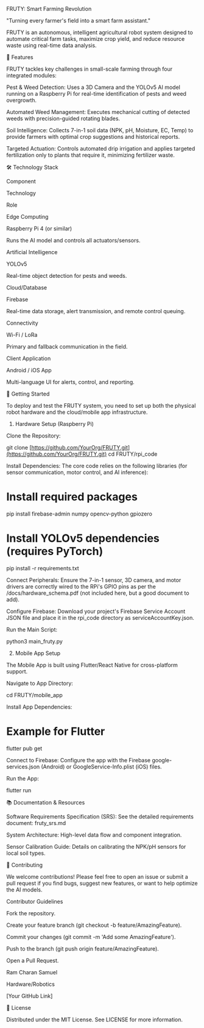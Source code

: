 FRUTY: Smart Farming Revolution

"Turning every farmer's field into a smart farm assistant."

FRUTY is an autonomous, intelligent agricultural robot system designed to automate critical farm tasks, maximize crop yield, and reduce resource waste using real-time data analysis.

🌟 Features

FRUTY tackles key challenges in small-scale farming through four integrated modules:

Pest & Weed Detection: Uses a 3D Camera and the YOLOv5 AI model running on a Raspberry Pi for real-time identification of pests and weed overgrowth.

Automated Weed Management: Executes mechanical cutting of detected weeds with precision-guided rotating blades.

Soil Intelligence: Collects 7-in-1 soil data (NPK, pH, Moisture, EC, Temp) to provide farmers with optimal crop suggestions and historical reports.

Targeted Actuation: Controls automated drip irrigation and applies targeted fertilization only to plants that require it, minimizing fertilizer waste.

🛠️ Technology Stack

Component

Technology

Role

Edge Computing

Raspberry Pi 4 (or similar)

Runs the AI model and controls all actuators/sensors.

Artificial Intelligence

YOLOv5

Real-time object detection for pests and weeds.

Cloud/Database

Firebase

Real-time data storage, alert transmission, and remote control queuing.

Connectivity

Wi-Fi / LoRa

Primary and fallback communication in the field.

Client Application

Android / iOS App

Multi-language UI for alerts, control, and reporting.

🚀 Getting Started

To deploy and test the FRUTY system, you need to set up both the physical robot hardware and the cloud/mobile app infrastructure.

1. Hardware Setup (Raspberry Pi)

Clone the Repository:

git clone [https://github.com/YourOrg/FRUTY.git](https://github.com/YourOrg/FRUTY.git)
cd FRUTY/rpi_code


Install Dependencies:
The core code relies on the following libraries (for sensor communication, motor control, and AI inference):

# Install required packages
pip install firebase-admin numpy opencv-python gpiozero
# Install YOLOv5 dependencies (requires PyTorch)
pip install -r requirements.txt


Connect Peripherals: Ensure the 7-in-1 sensor, 3D camera, and motor drivers are correctly wired to the RPi's GPIO pins as per the /docs/hardware_schema.pdf (not included here, but a good document to add).

Configure Firebase: Download your project's Firebase Service Account JSON file and place it in the rpi_code directory as serviceAccountKey.json.

Run the Main Script:

python3 main_fruty.py


2. Mobile App Setup

The Mobile App is built using Flutter/React Native for cross-platform support.

Navigate to App Directory:

cd FRUTY/mobile_app


Install App Dependencies:

# Example for Flutter
flutter pub get


Connect to Firebase: Configure the app with the Firebase google-services.json (Android) or GoogleService-Info.plist (iOS) files.

Run the App:

flutter run


📚 Documentation & Resources

Software Requirements Specification (SRS): See the detailed requirements document: fruty_srs.md

System Architecture: High-level data flow and component integration.

Sensor Calibration Guide: Details on calibrating the NPK/pH sensors for local soil types.

🤝 Contributing

We welcome contributions! Please feel free to open an issue or submit a pull request if you find bugs, suggest new features, or want to help optimize the AI models.

Contributor Guidelines

Fork the repository.

Create your feature branch (git checkout -b feature/AmazingFeature).

Commit your changes (git commit -m 'Add some AmazingFeature').

Push to the branch (git push origin feature/AmazingFeature).

Open a Pull Request.



Ram Charan Samuel

Hardware/Robotics

[Your GitHub Link]

📝 License

Distributed under the MIT License. See LICENSE for more information.
